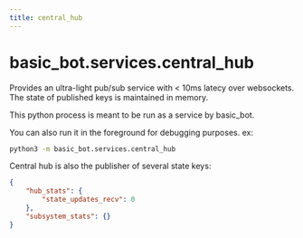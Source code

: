 ```yaml
---
title: central_hub
---
```

<a id="basic_bot.services.central_hub"></a>

# basic\_bot.services.central\_hub

Provides an ultra-light pub/sub service with < 10ms latecy over
websockets.  The state of published keys is maintained in memory.

This python process is meant to be run as a service by basic_bot.

You can also run it in the foreground for debugging purposes.  ex:
```sh
python3 -m basic_bot.services.central_hub
```

Central hub is also the publisher of several state keys:
```json
{
    "hub_stats": {
        "state_updates_recv": 0
    },
    "subsystem_stats": {}
}
```

